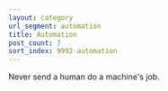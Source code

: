 ```yaml
---
layout: category
url_segment: automation
title: Automation
post_count: 7
sort_index: 9992-automation
---
```


Never send a human do a machine's job.
